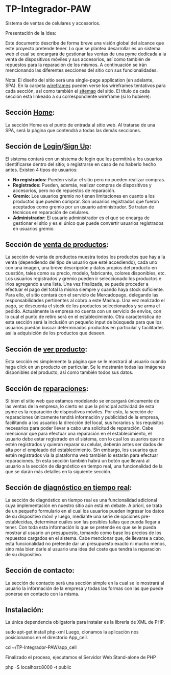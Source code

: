 # TP-Integrador-PAW
Sistema de ventas de celulares y accesorios.

Presentación de la Idea:

Este documento describe de forma breve una visión global del alcance que este proyecto pretende tener.
Lo que se plantea desarrollar es un sistema web el cual se encargará de gestionar las ventas de una pyme dedicada a la venta de dispositivos móviles y sus accesorios, así como también de repuestos para la reparación de los mismos. A continuación se irán mencionando las diferentes secciones del sitio con sus funcionalidades. 

Nota: El diseño del sitio será una single-page application (en adelante, SPA). En la carpeta [wireframes](https://github.com/GastonGarros/TP-Integrador-PAW/tree/master/Diagramas/Wireframes) pueden verse los wireframes tentativos para cada sección, así como también el [sitemap](https://github.com/GastonGarros/TP-Integrador-PAW/tree/master/Diagramas/Wireframes/Sitemap.png) del sitio. El título de cada sección está linkeado a su correspondiente wireframe (si lo hubiere):

## Sección [Home](https://github.com/GastonGarros/TP-Integrador-PAW/tree/master/Diagramas/Wireframes/Home.png):
La sección Home es el punto de entrada al sitio web. Al tratarse de una SPA, será la página que contendrá a todas las demás secciones.

## Sección de [Login](https://github.com/GastonGarros/TP-Integrador-PAW/tree/master/Diagramas/Wireframes/Login.png)/[Sign Up](https://github.com/GastonGarros/TP-Integrador-PAW/tree/master/Diagramas/Wireframes/SignUp.png):
El sistema contará con un sistema de login que les permitirá a los usuarios identificarse dentro del sitio; o registrarse en caso de no haberlo hecho antes. 
Existen 4 tipos de usuarios:
* **No registrados:** Pueden visitar el sitio pero no pueden realizar compras.
* **Registrados:** Pueden, además, realizar compras de dispositivos y accesorios, pero no de repuestos de reparación.
* **Gremio:** Los usuarios gremio no tienen limitaciones en cuanto a los productos que pueden comprar. Son usuarios registrados que fueron aceptados como gremio por un usuario administrador. Se tratan de técnicos en reparación de celulares.
* **Administrador:** El usuario administrador es el que se encarga de gestionar el sitio y es el único que puede convertir usuarios registrados en usuarios gremio.

## Sección de [venta de productos](https://github.com/GastonGarros/TP-Integrador-PAW/tree/master/Diagramas/Wireframes/VentaProductos.png):
La sección de venta de productos muestra todos los productos que hay a la venta (dependiendo del tipo de usuario que esté accediendo), cada uno con una imagen, una breve descripción y datos propios del producto en cuestión, tales como su precio, modelo, fabricante, colores disponibles, etc. Los usuarios registrados  y gremio pueden ir seleccionado los productos e irlos agregando a una lista. Una vez finalizada, se puede proceder a efectuar el pago del total la misma siempre y cuando haya stock suficiente. Para ello, el sitio contará con el servicio de Mercadopago, delegando las responsabilidades pertinentes al cobro a este Mashup. Una vez realizado el pago, se descuenta el stock de los productos seleccionados y se arma el pedido. Actualmente la empresa no cuenta con un servicio de envíos, con lo cual el punto de retiro será en el establecimiento.
Otra característica de esta sección será la inclusión un pequeño input de búsqueda para que los usuarios puedan buscar determinados productos en particular y facilitarles así la adquisición de los productos que deseen.

## Sección de [ver producto](https://github.com/GastonGarros/TP-Integrador-PAW/tree/master/Diagramas/Wireframes/Producto.png):
Esta sección es simplemente la página que se le mostrará al usuario cuando haga click en un producto en particular. Se le mostrarán todas las imágenes disponibles del producto, así como también todos sus datos.

## Sección de [reparaciones](https://github.com/GastonGarros/TP-Integrador-PAW/tree/master/Diagramas/Wireframes/Reparaciones.png):
Si bien el sitio web que estamos modelando se encargará únicamente de las ventas de la empresa, lo cierto es que la principal actividad de esta pyme es la reparación de dispositivos móviles. Por esto, la sección de reparaciones únicamente tendrá información y publicidad de la empresa, facilitando a los usuarios la dirección del local, sus horarios y los requisitos necesarios para poder llevar a cabo una solicitud de reparación. Cabe mencionar que para efectuar una reparación en el establecimiento, el usuario debe estar registrado en el sistema, con lo cual los usuarios que no estén registrados y quieran reparar su celular, deberán antes ser dados de alta por el empleado del establecimiento. Sin embargo, los usuarios que estén registrados vía la plataforma web también lo estarán para efectuar reparaciones.
En esta sección también habrá un botón que llevará al usuario a la sección de diagnóstico en tiempo real, una funcionalidad de la que se darán más detalles en la siguiente sección.

## Sección de [diagnóstico en tiempo real](https://github.com/GastonGarros/TP-Integrador-PAW/tree/master/Diagramas/Wireframes/DiagTiempoReal.png):
La sección de diagnóstico en tiempo real es una funcionalidad adicional cuya implementación en nuestro sitio aún está en debate. A priori, se trata de un pequeño formulario en el cual los usuarios pueden ingresar los datos de su dispositivo móvil y luego, mediante una serie de opciones pre-establecidas, determinar cuáles son las posibles fallas que pueda llegar a tener. Con toda esta información lo que se pretende es que se le pueda mostrar al usuario un presupuesto, tomando como base los precios de los repuestos cargados en el sistema.
Cabe mencionar que, de llevarse a cabo, esta funcionalidad no pretende dar un presupuesto exacto ni mucho menos, sino más bien darle al usuario una idea del coste que tendrá la reparación de su dispositivo.

## Sección de contacto:
La sección de contacto será una sección simple en la cual se le mostrará al usuario la información de la empresa y todas las formas con las que puede ponerse en contacto con la misma.


## Instalación:

La única dependencia obligatoria para instalar es la librería de XML de PHP.

sudo apt-get install php-xml
Luego, clonamos la aplicación nos posicionamos en el directorio App_cell.

cd ~/TP-Integrador-PAW/app_cell

Finalizado el proceso, ejecutamos el Servidor Web Stand-alone de PHP

php -S localhost:8000 -t public
